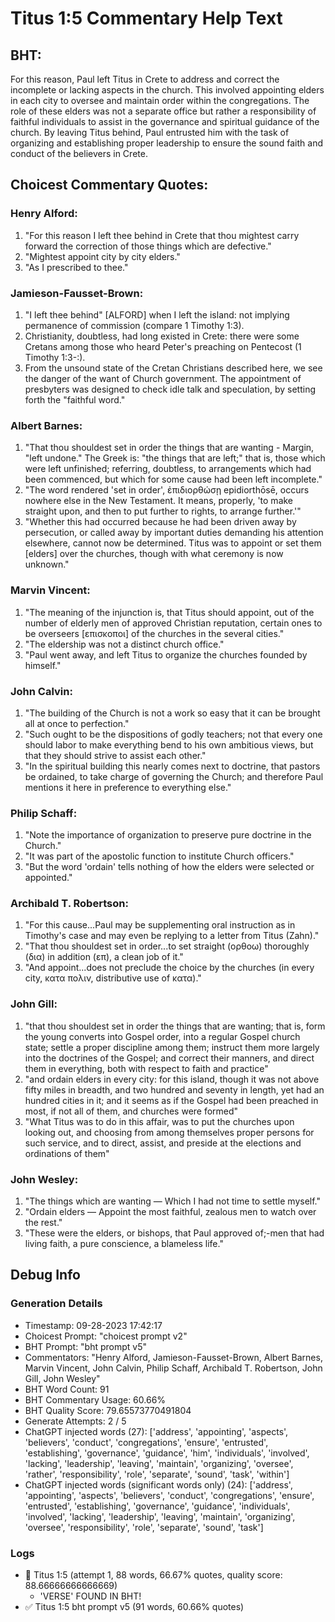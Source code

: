 # Titus 1:5 Commentary Help Text

## BHT:
For this reason, Paul left Titus in Crete to address and correct the incomplete or lacking aspects in the church. This involved appointing elders in each city to oversee and maintain order within the congregations. The role of these elders was not a separate office but rather a responsibility of faithful individuals to assist in the governance and spiritual guidance of the church. By leaving Titus behind, Paul entrusted him with the task of organizing and establishing proper leadership to ensure the sound faith and conduct of the believers in Crete.

## Choicest Commentary Quotes:
### Henry Alford:
1. "For this reason I left thee behind in Crete that thou mightest carry forward the correction of those things which are defective." 
2. "Mightest appoint city by city elders." 
3. "As I prescribed to thee."

### Jamieson-Fausset-Brown:
1. "I left thee behind" [ALFORD] when I left the island: not implying permanence of commission (compare 1 Timothy 1:3).
2. Christianity, doubtless, had long existed in Crete: there were some Cretans among those who heard Peter's preaching on Pentecost (1 Timothy 1:3-:).
3. From the unsound state of the Cretan Christians described here, we see the danger of the want of Church government. The appointment of presbyters was designed to check idle talk and speculation, by setting forth the "faithful word."

### Albert Barnes:
1. "That thou shouldest set in order the things that are wanting - Margin, "left undone." The Greek is: "the things that are left;" that is, those which were left unfinished; referring, doubtless, to arrangements which had been commenced, but which for some cause had been left incomplete."
2. "The word rendered 'set in order', ἐπιδιορθώσῃ epidiorthōsē, occurs nowhere else in the New Testament. It means, properly, 'to make straight upon, and then to put further to rights, to arrange further.'"
3. "Whether this had occurred because he had been driven away by persecution, or called away by important duties demanding his attention elsewhere, cannot now be determined. Titus was to appoint or set them [elders] over the churches, though with what ceremony is now unknown."

### Marvin Vincent:
1. "The meaning of the injunction is, that Titus should appoint, out of the number of elderly men of approved Christian reputation, certain ones to be overseers [επισκοποι] of the churches in the several cities." 
2. "The eldership was not a distinct church office."
3. "Paul went away, and left Titus to organize the churches founded by himself."

### John Calvin:
1. "The building of the Church is not a work so easy that it can be brought all at once to perfection."
2. "Such ought to be the dispositions of godly teachers; not that every one should labor to make everything bend to his own ambitious views, but that they should strive to assist each other."
3. "In the spiritual building this nearly comes next to doctrine, that pastors be ordained, to take charge of governing the Church; and therefore Paul mentions it here in preference to everything else."

### Philip Schaff:
1. "Note the importance of organization to preserve pure doctrine in the Church."
2. "It was part of the apostolic function to institute Church officers."
3. "But the word 'ordain' tells nothing of how the elders were selected or appointed."

### Archibald T. Robertson:
1. "For this cause...Paul may be supplementing oral instruction as in Timothy's case and may even be replying to a letter from Titus (Zahn)." 
2. "That thou shouldest set in order...to set straight (ορθοω) thoroughly (δια) in addition (επ), a clean job of it." 
3. "And appoint...does not preclude the choice by the churches (in every city, κατα πολιν, distributive use of κατα)."

### John Gill:
1. "that thou shouldest set in order the things that are wanting; that is, form the young converts into Gospel order, into a regular Gospel church state; settle a proper discipline among them; instruct them more largely into the doctrines of the Gospel; and correct their manners, and direct them in everything, both with respect to faith and practice"
2. "and ordain elders in every city: for this island, though it was not above fifty miles in breadth, and two hundred and seventy in length, yet had an hundred cities in it; and it seems as if the Gospel had been preached in most, if not all of them, and churches were formed"
3. "What Titus was to do in this affair, was to put the churches upon looking out, and choosing from among themselves proper persons for such service, and to direct, assist, and preside at the elections and ordinations of them"

### John Wesley:
1. "The things which are wanting — Which I had not time to settle myself."
2. "Ordain elders — Appoint the most faithful, zealous men to watch over the rest."
3. "These were the elders, or bishops, that Paul approved of;-men that had living faith, a pure conscience, a blameless life."


## Debug Info
### Generation Details
- Timestamp: 09-28-2023 17:42:17
- Choicest Prompt: "choicest prompt v2"
- BHT Prompt: "bht prompt v5"
- Commentators: "Henry Alford, Jamieson-Fausset-Brown, Albert Barnes, Marvin Vincent, John Calvin, Philip Schaff, Archibald T. Robertson, John Gill, John Wesley"
- BHT Word Count: 91
- BHT Commentary Usage: 60.66%
- BHT Quality Score: 79.65573770491804
- Generate Attempts: 2 / 5
- ChatGPT injected words (27):
	['address', 'appointing', 'aspects', 'believers', 'conduct', 'congregations', 'ensure', 'entrusted', 'establishing', 'governance', 'guidance', 'him', 'individuals', 'involved', 'lacking', 'leadership', 'leaving', 'maintain', 'organizing', 'oversee', 'rather', 'responsibility', 'role', 'separate', 'sound', 'task', 'within']
- ChatGPT injected words (significant words only) (24):
	['address', 'appointing', 'aspects', 'believers', 'conduct', 'congregations', 'ensure', 'entrusted', 'establishing', 'governance', 'guidance', 'individuals', 'involved', 'lacking', 'leadership', 'leaving', 'maintain', 'organizing', 'oversee', 'responsibility', 'role', 'separate', 'sound', 'task']

### Logs
- 🔄 Titus 1:5 (attempt 1, 88 words, 66.67% quotes, quality score: 88.66666666666669) 
	- 'VERSE' FOUND IN BHT!
- ✅ Titus 1:5 bht prompt v5 (91 words, 60.66% quotes)